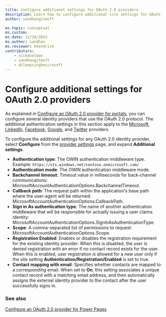 ```yaml
---
title: Configure additional settings for OAuth 2.0 providers
description: Learn how to configure additional site settings for OAuth 2.0 providers in Power Pages.
author: sandhangitmsft

ms.topic: conceptual
ms.custom: 
ms.date: 12/28/2022
ms.author: sandhan
ms.reviewer: kkendrick
contributors:
    - nickdoelman
    - sandhangitmsft
    - dileepsinghmicrosoft
---
```


# Configure additional settings for OAuth 2.0 providers

As explained in [Configure an OAuth 2.0 provider for portals](configure-oauth2-provider.md), you can configure several identity providers that use the OAuth 2.0 protocol. The additional authentication settings in this section apply to the [Microsoft](oauth2-microsoft.md), [LinkedIn](oauth2-linkedin.md), [Facebook](oauth2-facebook.md), [Google](oauth2-google.md), and [Twitter](oauth2-twitter.md) providers.

To configure the additional settings for any OAuth 2.0 identity provider, select **Configure** from the [provider settings](use-simplified-authentication-configuration.md#add-configure-or-delete-an-identity-provider) page, and expand **Additional settings**.

- **Authentication type**: The OWIN authentication middleware type. <br /> Example: `https://sts.windows.net/contoso.onmicrosoft.com/`
- **Authentication mode**: The OWIN authentication middleware mode.
- **Backchannel timeout**: Timeout value in milliseconds for back-channel communications: MicrosoftAccountAuthenticationOptions.BackchannelTimeout.
- **Callback path**: The request path within the application's base path where the user-agent will be returned: MicrosoftAccountAuthenticationOptions.CallbackPath.​
- **Sign in As authentication type**: The name of another authentication middleware that will be responsible for actually issuing a user claims identity: MicrosoftAccountAuthenticationOptions.SignInAsAuthenticationType.​
- **Scope**: A comma-separated list of permissions to request: MicrosoftAccountAuthenticationOptions.Scope.​
- ​**Registration Enabled**​: Enables or disables the registration requirement for the existing identity provider. When this is disabled, the user is denied registration with an error if no contact record exists for the user. When this is enabled, user registration is allowed for a new user only if the site setting **Authentication/Registration/Enabled** is set to true.​
- **Contact mapping with email**: Specifies whether contacts are mapped to a corresponding email. When set to **On**, this setting associates a unique contact record with a matching email address, and then automatically assigns the external identity provider to the contact after the user successfully signs in.

### See also

[Configure an OAuth 2.0 provider for Power Pages](oauth2-provider.md)

